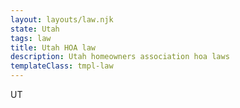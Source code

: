 ```yaml
---
layout: layouts/law.njk
state: Utah
tags: law
title: Utah HOA law
description: Utah homeowners association hoa laws
templateClass: tmpl-law
---
```


UT